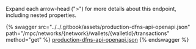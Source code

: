 Expand each arrow-head (">") for more details about this endpoint, including nested properties.  

 {% swagger src="../../.gitbook/assets/production-dfns-api-openapi.json" path="/mpc/networks/{network}/wallets/{walletId}/transactions" method="get" %}
[production-dfns-api-openapi.json](../../.gitbook/assets/production-dfns-api-openapi.json)
{% endswagger %}
